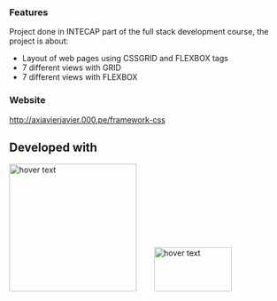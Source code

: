 ### Features
Project done in INTECAP part of the full stack development course, the project is about:

- Layout of web pages using CSSGRID and FLEXBOX tags
- 7 different views with GRID
- 7 different views with FLEXBOX

### Website

http://axjavierjavier.000.pe/framework-css


## Developed with
<p>
        <img src="https://i0.wp.com/css-tricks.com/wp-content/uploads/2021/01/html5-css3.jpg?resize=498%2C249&ssl=1" width="230" title="hover text">
        &nbsp&nbsp&nbsp&nbsp&nbsp&nbsp
  <img src="https://upload.wikimedia.org/wikipedia/commons/thumb/b/b2/Bootstrap_logo.svg/800px-Bootstrap_logo.svg.png" width="140" height="80" title="hover text">
</p>
